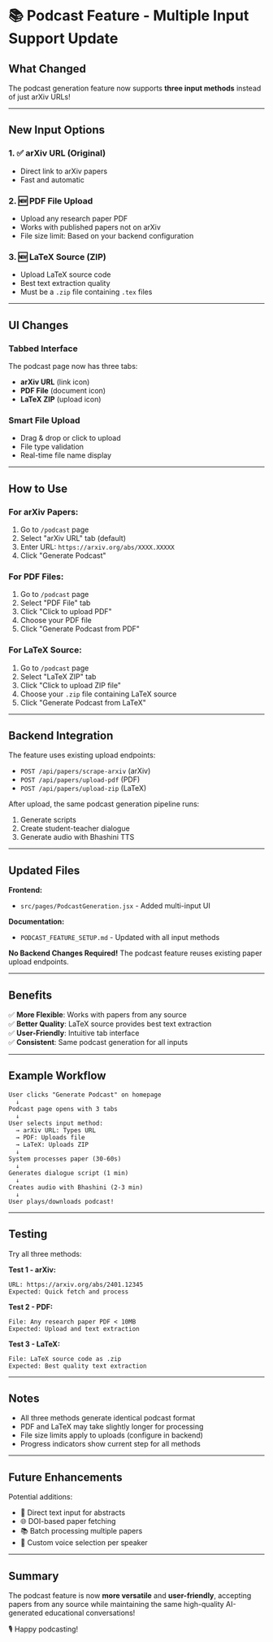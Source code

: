 # 📚 Podcast Feature - Multiple Input Support Update

## What Changed

The podcast generation feature now supports **three input methods** instead of just arXiv URLs!

---

## New Input Options

### 1. ✅ arXiv URL (Original)
- Direct link to arXiv papers
- Fast and automatic

### 2. 🆕 PDF File Upload
- Upload any research paper PDF
- Works with published papers not on arXiv
- File size limit: Based on your backend configuration

### 3. 🆕 LaTeX Source (ZIP)
- Upload LaTeX source code
- Best text extraction quality
- Must be a `.zip` file containing `.tex` files

---

## UI Changes

### Tabbed Interface
The podcast page now has three tabs:
- **arXiv URL** (link icon)
- **PDF File** (document icon)
- **LaTeX ZIP** (upload icon)

### Smart File Upload
- Drag & drop or click to upload
- File type validation
- Real-time file name display

---

## How to Use

### For arXiv Papers:
1. Go to `/podcast` page
2. Select "arXiv URL" tab (default)
3. Enter URL: `https://arxiv.org/abs/XXXX.XXXXX`
4. Click "Generate Podcast"

### For PDF Files:
1. Go to `/podcast` page
2. Select "PDF File" tab
3. Click "Click to upload PDF"
4. Choose your PDF file
5. Click "Generate Podcast from PDF"

### For LaTeX Source:
1. Go to `/podcast` page
2. Select "LaTeX ZIP" tab
3. Click "Click to upload ZIP file"
4. Choose your `.zip` file containing LaTeX source
5. Click "Generate Podcast from LaTeX"

---

## Backend Integration

The feature uses existing upload endpoints:
- `POST /api/papers/scrape-arxiv` (arXiv)
- `POST /api/papers/upload-pdf` (PDF)
- `POST /api/papers/upload-zip` (LaTeX)

After upload, the same podcast generation pipeline runs:
1. Generate scripts
2. Create student-teacher dialogue
3. Generate audio with Bhashini TTS

---

## Updated Files

**Frontend:**
- `src/pages/PodcastGeneration.jsx` - Added multi-input UI

**Documentation:**
- `PODCAST_FEATURE_SETUP.md` - Updated with all input methods

**No Backend Changes Required!** 
The podcast feature reuses existing paper upload endpoints.

---

## Benefits

✅ **More Flexible**: Works with papers from any source  
✅ **Better Quality**: LaTeX source provides best text extraction  
✅ **User-Friendly**: Intuitive tab interface  
✅ **Consistent**: Same podcast generation for all inputs  

---

## Example Workflow

```
User clicks "Generate Podcast" on homepage
  ↓
Podcast page opens with 3 tabs
  ↓
User selects input method:
  → arXiv URL: Types URL
  → PDF: Uploads file
  → LaTeX: Uploads ZIP
  ↓
System processes paper (30-60s)
  ↓
Generates dialogue script (1 min)
  ↓
Creates audio with Bhashini (2-3 min)
  ↓
User plays/downloads podcast!
```

---

## Testing

Try all three methods:

**Test 1 - arXiv:**
```
URL: https://arxiv.org/abs/2401.12345
Expected: Quick fetch and process
```

**Test 2 - PDF:**
```
File: Any research paper PDF < 10MB
Expected: Upload and text extraction
```

**Test 3 - LaTeX:**
```
File: LaTeX source code as .zip
Expected: Best quality text extraction
```

---

## Notes

- All three methods generate identical podcast format
- PDF and LaTeX may take slightly longer for processing
- File size limits apply to uploads (configure in backend)
- Progress indicators show current step for all methods

---

## Future Enhancements

Potential additions:
- 📄 Direct text input for abstracts
- 🌐 DOI-based paper fetching
- 📚 Batch processing multiple papers
- 🎨 Custom voice selection per speaker

---

## Summary

The podcast feature is now **more versatile** and **user-friendly**, accepting papers from any source while maintaining the same high-quality AI-generated educational conversations!

🎙️ Happy podcasting!
